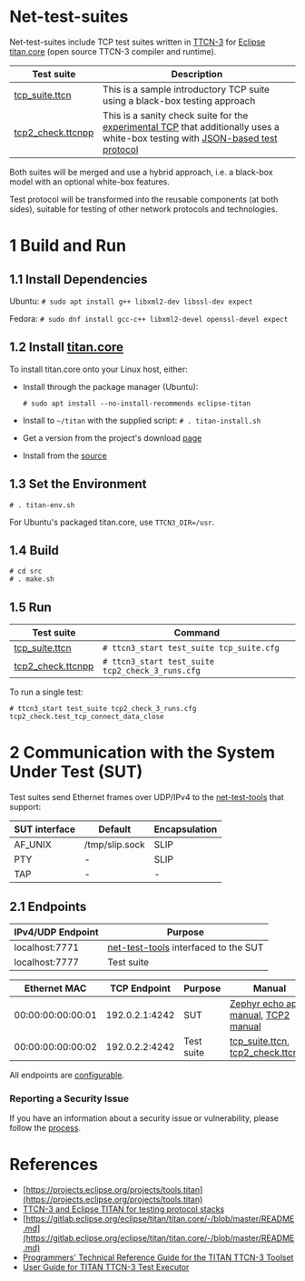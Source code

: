
# Net-test-suites

Net-test-suites include TCP test suites written in [TTCN-3](https://www.netdevconf.org/2.2/papers/welte-ttcn3-talk.pdf) for [Eclipse titan.core](https://gitlab.eclipse.org/eclipse/titan/titan.core/-/blob/master/README.md) (open source TTCN-3 compiler and runtime).

Test suite | Description
--------|--------
[tcp_suite.ttcn](https://github.com/intel/net-test-suites/blob/master/src/tcp_suite.ttcn) | This is a sample introductory TCP suite using a black-box testing approach
[tcp2_check.ttcnpp](https://github.com/intel/net-test-suites/blob/master/src/tcp2_check.ttcnpp) | This is a sanity check suite for the [experimental TCP](https://github.com/ozhuraki/zephyr) that additionally uses a white-box testing with [JSON-based test protocol](https://github.com/intel/net-test-suites/blob/master/src/tcp2_utils.ttcnpp#L73)

Both suites will be merged and use a hybrid approach, i.e. a black-box model with an optional white-box features.

Test protocol will be transformed into the reusable components (at both sides), suitable for testing of other network protocols and technologies.

# 1 Build and Run

## 1.1 Install Dependencies
Ubuntu: ```# sudo apt install g++ libxml2-dev libssl-dev expect```

Fedora: ```# sudo dnf install gcc-c++ libxml2-devel openssl-devel expect```
## 1.2 Install [titan.core](https://gitlab.eclipse.org/eclipse/titan/titan.core/-/blob/master/README.md)
To install titan.core onto your Linux host, either:
* Install through the package manager (Ubuntu):

    ```# sudo apt install --no-install-recommends eclipse-titan```
* Install to ```~/titan``` with the supplied script: ```# . titan-install.sh```
* Get a version from the project's download [page](https://projects.eclipse.org/projects/tools.titan/downloads)
* Install from the [source](https://gitlab.eclipse.org/eclipse/titan/titan.core)

## 1.3 Set the Environment
```
# . titan-env.sh
```
For Ubuntu's packaged titan.core, use ```TTCN3_DIR=/usr```.
## 1.4 Build
```
# cd src
# . make.sh
```
## 1.5 Run

Test suite | Command
--------|--------
[tcp_suite.ttcn](https://github.com/intel/net-test-suites/blob/master/src/tcp_suite.ttcn) | ```# ttcn3_start test_suite tcp_suite.cfg```
[tcp2_check.ttcnpp](https://github.com/intel/net-test-suites/blob/master/src/tcp2_check.ttcnpp) | ```# ttcn3_start test_suite tcp2_check_3_runs.cfg```

To run a single test:
```
# ttcn3_start test_suite tcp2_check_3_runs.cfg tcp2_check.test_tcp_connect_data_close
```

# 2 Communication with the System Under Test (SUT)

Test suites send Ethernet frames over UDP/IPv4 to the [net-test-tools](https://github.com/intel/net-test-tools) that support:

SUT interface | Default | Encapsulation
--------|--------|--------
AF_UNIX | /tmp/slip.sock | SLIP
PTY | - | SLIP
TAP | - | -

## 2.1 Endpoints

IPv4/UDP Endpoint | Purpose
--------|--------
localhost:7771 | [net-test-tools](https://github.com/intel/net-test-tools) interfaced to the SUT
localhost:7777 | Test suite

Ethernet MAC | TCP Endpoint | Purpose | Manual
--------|--------|--------|--------
00:00:00:00:00:01 | 192.0.2.1:4242 | SUT | [Zephyr echo app manual](https://github.com/intel/net-test-suites/blob/master/src/tcp_suite.md), [TCP2 manual](https://github.com/ozhuraki/zephyr)
00:00:00:00:00:02 | 192.0.2.2:4242 | Test suite | [tcp_suite.ttcn](https://github.com/intel/net-test-suites/blob/master/src/tcp_suite.ttcn), [tcp2_check.ttcnpp](https://github.com/intel/net-test-suites/blob/master/src/tcp2_check.ttcnpp)

All endpoints are [configurable](https://github.com/intel/net-test-suites/blob/master/src/tcp_suite.cfg#L6).

### Reporting a Security Issue
If you have an information about a security issue or vulnerability,
please follow the [process](https://01.org/security).

# References

- [https://projects.eclipse.org/projects/tools.titan](https://projects.eclipse.org/projects/tools.titan)
- [TTCN-3 and Eclipse TITAN for testing protocol stacks](https://legacy.netdevconf.info/2.2/papers/welte-ttcn3-talk.pdf)
- [https://gitlab.eclipse.org/eclipse/titan/titan.core/-/blob/master/README.md](https://gitlab.eclipse.org/eclipse/titan/titan.core/-/blob/master/README.md)
- [Programmers' Technical Reference Guide for the TITAN TTCN-3 Toolset](https://mirror.umd.edu/eclipse/titan/ReferenceGuide.pdf)
- [User Guide for TITAN TTCN-3 Test Executor](https://mirror.umd.edu/eclipse/titan/UserGuide.pdf)
